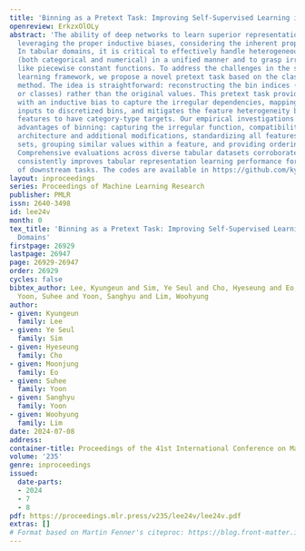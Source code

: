 ```yaml
---
title: 'Binning as a Pretext Task: Improving Self-Supervised Learning in Tabular Domains'
openreview: ErkzxOlOLy
abstract: 'The ability of deep networks to learn superior representations hinges on
  leveraging the proper inductive biases, considering the inherent properties of datasets.
  In tabular domains, it is critical to effectively handle heterogeneous features
  (both categorical and numerical) in a unified manner and to grasp irregular functions
  like piecewise constant functions. To address the challenges in the self-supervised
  learning framework, we propose a novel pretext task based on the classical binning
  method. The idea is straightforward: reconstructing the bin indices (either orders
  or classes) rather than the original values. This pretext task provides the encoder
  with an inductive bias to capture the irregular dependencies, mapping from continuous
  inputs to discretized bins, and mitigates the feature heterogeneity by setting all
  features to have category-type targets. Our empirical investigations ascertain several
  advantages of binning: capturing the irregular function, compatibility with encoder
  architecture and additional modifications, standardizing all features into equal
  sets, grouping similar values within a feature, and providing ordering information.
  Comprehensive evaluations across diverse tabular datasets corroborate that our method
  consistently improves tabular representation learning performance for a wide range
  of downstream tasks. The codes are available in https://github.com/kyungeun-lee/tabularbinning.'
layout: inproceedings
series: Proceedings of Machine Learning Research
publisher: PMLR
issn: 2640-3498
id: lee24v
month: 0
tex_title: 'Binning as a Pretext Task: Improving Self-Supervised Learning in Tabular
  Domains'
firstpage: 26929
lastpage: 26947
page: 26929-26947
order: 26929
cycles: false
bibtex_author: Lee, Kyungeun and Sim, Ye Seul and Cho, Hyeseung and Eo, Moonjung and
  Yoon, Suhee and Yoon, Sanghyu and Lim, Woohyung
author:
- given: Kyungeun
  family: Lee
- given: Ye Seul
  family: Sim
- given: Hyeseung
  family: Cho
- given: Moonjung
  family: Eo
- given: Suhee
  family: Yoon
- given: Sanghyu
  family: Yoon
- given: Woohyung
  family: Lim
date: 2024-07-08
address:
container-title: Proceedings of the 41st International Conference on Machine Learning
volume: '235'
genre: inproceedings
issued:
  date-parts:
  - 2024
  - 7
  - 8
pdf: https://proceedings.mlr.press/v235/lee24v/lee24v.pdf
extras: []
# Format based on Martin Fenner's citeproc: https://blog.front-matter.io/posts/citeproc-yaml-for-bibliographies/
---
```

